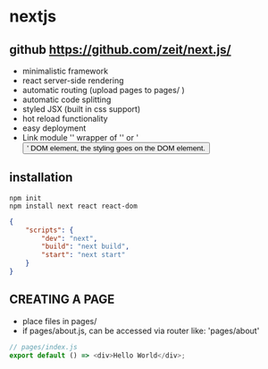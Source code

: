 # nextjs

## github https://github.com/zeit/next.js/

- minimalistic framework
- react server-side rendering
- automatic routing (upload pages to pages/ )
- automatic code splitting
- styled JSX (built in css support)
- hot reload functionality
- easy deployment
- Link module '<Link href="path">' wrapper of '<a>' or '<button>' DOM element, the styling goes on the DOM element.

## installation

```
npm init
npm install next react react-dom
```

```json
{
	"scripts": {
		"dev": "next",
		"build": "next build",
		"start": "next start"
	}
}
```

## CREATING A PAGE

- place files in pages/
- if pages/about.js, can be accessed via router like: 'pages/about'

```js
// pages/index.js
export default () => <div>Hello World</div>;
```
